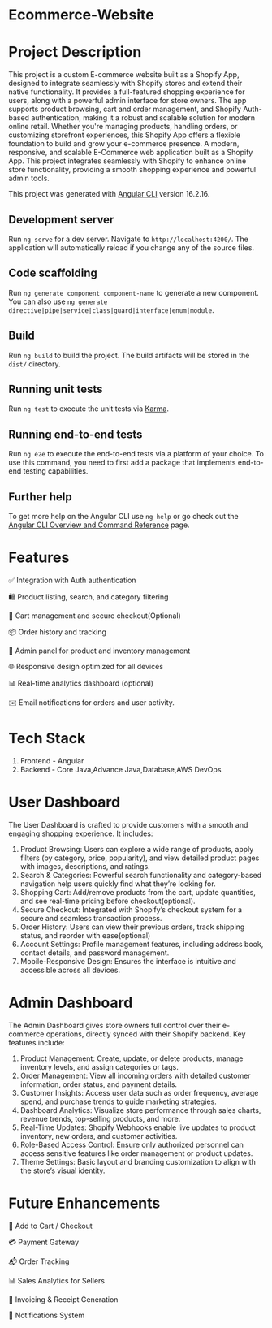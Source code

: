 # Ecommerce-Website
# Project Description
This project is a custom E-commerce website built as a Shopify App, designed to integrate seamlessly with Shopify stores and extend their native functionality. It provides a full-featured shopping experience for users, along with a powerful admin interface for store owners. The app supports product browsing, cart and order management, and Shopify Auth-based authentication, making it a robust and scalable solution for modern online retail.
Whether you're managing products, handling orders, or customizing storefront experiences, this Shopify App offers a flexible foundation to build and grow your e-commerce presence.
A modern, responsive, and scalable E-Commerce web application built as a Shopify App. This project integrates seamlessly with Shopify to enhance online store functionality, providing a smooth shopping experience and powerful admin tools.

This project was generated with [Angular CLI](https://github.com/angular/angular-cli) version 16.2.16.

## Development server

Run `ng serve` for a dev server. Navigate to `http://localhost:4200/`. The application will automatically reload if you change any of the source files.

## Code scaffolding

Run `ng generate component component-name` to generate a new component. You can also use `ng generate directive|pipe|service|class|guard|interface|enum|module`.

## Build

Run `ng build` to build the project. The build artifacts will be stored in the `dist/` directory.

## Running unit tests

Run `ng test` to execute the unit tests via [Karma](https://karma-runner.github.io).

## Running end-to-end tests

Run `ng e2e` to execute the end-to-end tests via a platform of your choice. To use this command, you need to first add a package that implements end-to-end testing capabilities.

## Further help

To get more help on the Angular CLI use `ng help` or go check out the [Angular CLI Overview and Command Reference](https://angular.io/cli) page.

# Features
✅ Integration with Auth authentication

🛍️ Product listing, search, and category filtering

🛒 Cart management and secure checkout(Optional)

📦 Order history and tracking

🔧 Admin panel for product and inventory management

🌐 Responsive design optimized for all devices

📊 Real-time analytics dashboard (optional)

✉️ Email notifications for orders and user activity.

# Tech Stack
1) Frontend - Angular
2) Backend - Core Java,Advance Java,Database,AWS DevOps

# User Dashboard
The User Dashboard is crafted to provide customers with a smooth and engaging shopping experience. It includes:
1) Product Browsing: Users can explore a wide range of products, apply filters (by category, price, popularity), and view detailed product pages with images, descriptions, and ratings.
2) Search & Categories: Powerful search functionality and category-based navigation help users quickly find what they’re looking for.
3) Shopping Cart: Add/remove products from the cart, update quantities, and see real-time pricing before checkout(optional).
4) Secure Checkout: Integrated with Shopify’s checkout system for a secure and seamless transaction process.
5) Order History: Users can view their previous orders, track shipping status, and reorder with ease(optional)
6) Account Settings: Profile management features, including address book, contact details, and password management.
7) Mobile-Responsive Design: Ensures the interface is intuitive and accessible across all devices.

# Admin Dashboard
The Admin Dashboard gives store owners full control over their e-commerce operations, directly synced with their Shopify backend. Key features include:
1) Product Management: Create, update, or delete products, manage inventory levels, and assign categories or tags.
2) Order Management: View all incoming orders with detailed customer information, order status, and payment details.
3) Customer Insights: Access user data such as order frequency, average spend, and purchase trends to guide marketing strategies.
4) Dashboard Analytics: Visualize store performance through sales charts, revenue trends, top-selling products, and more.
5) Real-Time Updates: Shopify Webhooks enable live updates to product inventory, new orders, and customer activities.
6) Role-Based Access Control: Ensure only authorized personnel can access sensitive features like order management or product updates.
7) Theme Settings: Basic layout and branding customization to align with the store’s visual identity.

# Future Enhancements
🛒 Add to Cart / Checkout

💳 Payment Gateway

📬 Order Tracking

📊 Sales Analytics for Sellers

🧾 Invoicing & Receipt Generation

🔔 Notifications System

